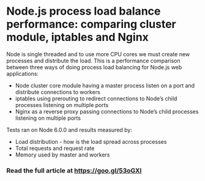# Node.js process load balance performance: comparing cluster module, iptables and Nginx

Node is single threaded and to use more CPU cores we must create new processes and distribute the load. This is a performance comparison between three ways of doing process load balancing for Node.js web applications:

* Node cluster core module having a master process listen on a port and distribute connections to workers
* iptables using prerouting to redirect connections to Node’s child processes listening on multiple ports
* Nginx as a reverse proxy passing connections to Node’s child processes listening on multiple ports

Tests ran on Node 6.0.0 and results measured by:

* Load distribution - how is the load spread across processes
* Total requests and request rate
* Memory used by master and workers

### Read the full article at https://goo.gl/53oGXl